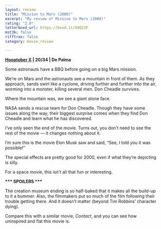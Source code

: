 ```yaml
---
layout: review
title: "Mission to Mars (2000)"
excerpt: "My review of Mission to Mars (2000)"
rating: "2.0"
letterboxd_url: https://boxd.it/50Q23F
mst3k: false
rifftrax: false
category: movie_review

---
```


<b><a href="https://boxd.it/pmi12">Hooptober X</a> | 20/34 | De Palma</b>

Some astronauts have a BBQ before going on a big Mars mission.

We’re on Mars and the astronauts see a mountain in front of them. As they approach, sands swirl like a cyclone, driving further and further into the air, worming into a monster, killing several men. Don Cheadle survives.

Where the mountain was, we see a giant stone face.

NASA sends a rescue team for Don Cheadle. Though they have some issues along the way, their biggest surprise comes when they find Don Cheadle and learn what he has discovered.

I’ve only seen the end of the movie. Turns out, you don’t need to see the rest of the movie — it changes nothing about it.

I’m sure this is the movie Elon Musk saw and said, “See, I told you it was possible!”

The special effects are pretty good for 2000, even if what they’re depicting is silly.

For a space movie, this isn’t all that fun or interesting.


<b>*** SPOILERS ***</b>

The creation museum ending is so half-baked that it makes all the build-up to it a bummer. Also, the filmmakers put so much of the film following their trouble getting there. And it doesn’t matter (beyond Tim Robbins’ character dying).

Compare this with a similar movie, <i>Contact</i>, and you can see how uninspired and flat this movie is.